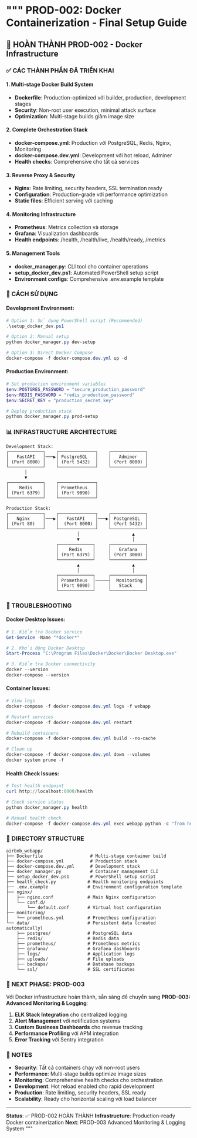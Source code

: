 """
PROD-002: Docker Containerization - Final Setup Guide
=====================================================

## 🎯 HOÀN THÀNH PROD-002 - Docker Infrastructure

### ✅ CÁC THÀNH PHẦN ĐÃ TRIỂN KHAI

#### 1. Multi-stage Docker Build System
- **Dockerfile**: Production-optimized với builder, production, development stages
- **Security**: Non-root user execution, minimal attack surface
- **Optimization**: Multi-stage builds giảm image size

#### 2. Complete Orchestration Stack  
- **docker-compose.yml**: Production với PostgreSQL, Redis, Nginx, Monitoring
- **docker-compose.dev.yml**: Development với hot reload, Adminer
- **Health checks**: Comprehensive cho tất cả services

#### 3. Reverse Proxy & Security
- **Nginx**: Rate limiting, security headers, SSL termination ready
- **Configuration**: Production-grade với performance optimization
- **Static files**: Efficient serving với caching

#### 4. Monitoring Infrastructure
- **Prometheus**: Metrics collection và storage
- **Grafana**: Visualization dashboards
- **Health endpoints**: /health, /health/live, /health/ready, /metrics

#### 5. Management Tools
- **docker_manager.py**: CLI tool cho container operations
- **setup_docker_dev.ps1**: Automated PowerShell setup script
- **Environment configs**: Comprehensive .env.example template

### 🚀 CÁCH SỬ DỤNG

#### Development Environment:
```powershell
# Option 1: Sử dụng PowerShell script (Recommended)
.\setup_docker_dev.ps1

# Option 2: Manual setup
python docker_manager.py dev-setup

# Option 3: Direct Docker Compose
docker-compose -f docker-compose.dev.yml up -d
```

#### Production Environment:
```powershell
# Set production environment variables
$env:POSTGRES_PASSWORD = "secure_production_password"
$env:REDIS_PASSWORD = "redis_production_password"  
$env:SECRET_KEY = "production_secret_key"

# Deploy production stack
python docker_manager.py prod-setup
```

### 📊 INFRASTRUCTURE ARCHITECTURE

```
Development Stack:
┌─────────────┐    ┌──────────────┐    ┌─────────────┐
│   FastAPI   │───▶│ PostgreSQL   │    │   Adminer   │
│ (Port 8000) │    │ (Port 5432)  │    │ (Port 8080) │
└─────────────┘    └──────────────┘    └─────────────┘
       │
       ▼
┌─────────────┐    ┌──────────────┐
│    Redis    │    │ Prometheus   │
│ (Port 6379) │    │ (Port 9090)  │
└─────────────┘    └──────────────┘

Production Stack:
┌─────────────┐    ┌──────────────┐    ┌─────────────┐
│   Nginx     │───▶│   FastAPI    │───▶│ PostgreSQL  │
│ (Port 80)   │    │  (Port 8000) │    │ (Port 5432) │
└─────────────┘    └──────────────┘    └─────────────┘
                           │                    ▲
                           ▼                    │
                   ┌─────────────┐     ┌─────────────┐
                   │    Redis    │     │   Grafana   │
                   │ (Port 6379) │     │ (Port 3000) │
                   └─────────────┘     └─────────────┘
                           ▲                    ▲
                           │                    │
                   ┌─────────────┐     ┌─────────────┐
                   │ Prometheus  │─────┤  Monitoring │
                   │ (Port 9090) │     │   Stack     │
                   └─────────────┘     └─────────────┘
```

### 🔧 TROUBLESHOOTING

#### Docker Desktop Issues:
```powershell
# 1. Kiểm tra Docker service
Get-Service -Name "*docker*"

# 2. Khởi động Docker Desktop
Start-Process "C:\Program Files\Docker\Docker\Docker Desktop.exe"

# 3. Kiểm tra Docker connectivity
docker --version
docker-compose --version
```

#### Container Issues:
```powershell
# View logs
docker-compose -f docker-compose.dev.yml logs -f webapp

# Restart services
docker-compose -f docker-compose.dev.yml restart

# Rebuild containers
docker-compose -f docker-compose.dev.yml build --no-cache

# Clean up
docker-compose -f docker-compose.dev.yml down --volumes
docker system prune -f
```

#### Health Check Issues:
```powershell
# Test health endpoint
curl http://localhost:8000/health

# Check service status
python docker_manager.py health

# Manual health check
docker-compose -f docker-compose.dev.yml exec webapp python -c "from health_check import check_health; print(check_health())"
```

### 📁 DIRECTORY STRUCTURE

```
airbnb_webapp/
├── Dockerfile                  # Multi-stage container build
├── docker-compose.yml          # Production stack
├── docker-compose.dev.yml      # Development stack
├── docker_manager.py           # Container management CLI
├── setup_docker_dev.ps1        # PowerShell setup script
├── health_check.py            # Health monitoring endpoints
├── .env.example               # Environment configuration template
├── nginx/
│   ├── nginx.conf             # Main Nginx configuration
│   └── conf.d/
│       └── default.conf       # Virtual host configuration
├── monitoring/
│   └── prometheus.yml         # Prometheus configuration
└── data/                      # Persistent data (created automatically)
    ├── postgres/              # PostgreSQL data
    ├── redis/                 # Redis data
    ├── prometheus/            # Prometheus metrics
    ├── grafana/               # Grafana dashboards
    ├── logs/                  # Application logs
    ├── uploads/               # File uploads
    ├── backups/               # Database backups
    └── ssl/                   # SSL certificates
```

### 🎯 NEXT PHASE: PROD-003

Với Docker infrastructure hoàn thành, sẵn sàng để chuyển sang **PROD-003: Advanced Monitoring & Logging**:

1. **ELK Stack Integration** cho centralized logging
2. **Alert Management** với notification systems  
3. **Custom Business Dashboards** cho revenue tracking
4. **Performance Profiling** với APM integration
5. **Error Tracking** với Sentry integration

### 📝 NOTES

- **Security**: Tất cả containers chạy với non-root users
- **Performance**: Multi-stage builds optimize image sizes
- **Monitoring**: Comprehensive health checks cho orchestration
- **Development**: Hot reload enabled cho rapid development
- **Production**: Rate limiting, security headers, SSL ready
- **Scalability**: Ready cho horizontal scaling với load balancer

---

**Status**: ✅ PROD-002 HOÀN THÀNH
**Infrastructure**: Production-ready Docker containerization
**Next**: PROD-003 Advanced Monitoring & Logging System
"""